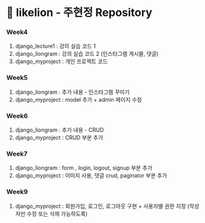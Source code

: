# 🦁 likelion - 주현정 Repository

### Week4
1. django_lecture1 : 강의 실습 코드 1
2. django_liongram : 강의 실습 코드 2 (인스타그램 게시물, 댓글)
3. django_myproject : 개인 프로젝트 코드

### Week5
1. django_liongram : 추가 내용 - 인스타그램 꾸미기
2. django_myproject : model 추가 + admin 페이지 수정

### Week6
1. django_liongram : 추가 내용 - CRUD
2. django_myproject : CRUD 부분 추가

### Week7
1. django_liongram : form , login, logout, signup 부분 추가
2. django_myproject : 이미지 사용, 댓글 crud, paginator 부분 추가

### Week9
1. django_myproject : 회원가입, 로그인, 로그아웃 구현 + 사용자별 권한 지정 (작성자만 수정 또는 삭제 가능하도록) 
